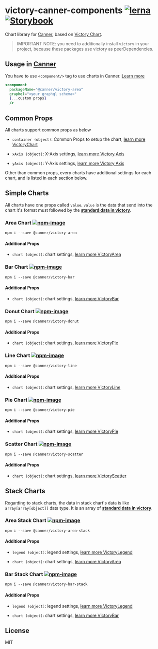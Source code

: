 # victory-canner-components [![lerna](https://img.shields.io/badge/maintained%20with-lerna-cc00ff.svg)](https://lernajs.io/) [![Storybook](https://github.com/storybooks/press/blob/master/badges/storybook.svg)](https://canner.github.io/victory-canner-components/)

Chart library for [Canner](https://github.com/Canner/canner), based on [Victory Chart](https://formidable.com/open-source/victory).

> IMPORTANT NOTE: you need to additionally install `victory` in your project, because these packages use victory as peerDependencies.

## Usage in [Canner](https://www.canner.io)

You have to use `<component/>` tag to use charts in Canner. [Learn more](https://www.canner.io/docs/schema-page-tags#lt-component-gt)

```jsx
<component
  packageName="@canner/victory-area"
  graphql="<your graphql schema>"
  {...custom props}
  />
```

## Common Props

All charts support common props as below

- `container (object)`: Common Props to setup the chart, [learn more VictoryChart](https://formidable.com/open-source/victory/docs/common-props/)

- `xAxis (object)`: X-Axis settings, [learn more Victory Axis](https://formidable.com/open-source/victory/docs/victory-axis)

- `yAxis (object)`: Y-Axis settings, [learn more Victory Axis](https://formidable.com/open-source/victory/docs/victory-axis)

Other than common props, every charts have additional settings for each chart, and is listed in each section below.

## Simple Charts

All charts have one props called `value`. `value` is the data that send into the chart it's format must followed by the **[standard data in victory](https://formidable.com/open-source/victory/docs/common-props/#data)**.

### Area Chart [![npm-image](https://badge.fury.io/js/%40canner%2Fvictory-area.svg)](https://www.npmjs.com/package/@canner/victory-area)

```
npm i --save @canner/victory-area
```

#### Additional Props

- `chart (object)`: chart settings, [learn more VictoryArea](https://formidable.com/open-source/victory/docs/victory-area/#props)

### Bar Chart [![npm-image](https://badge.fury.io/js/%40canner%2Fvictory-bar.svg)](https://www.npmjs.com/package/@canner/victory-bar)

```
npm i --save @canner/victory-bar
```

#### Additional Props

- `chart (object)`: chart settings, [learn more VictoryBar](https://formidable.com/open-source/victory/docs/victory-bar/#props)

### Donut Chart [![npm-image](https://badge.fury.io/js/%40canner%2Fvictory-donut.svg)](https://www.npmjs.com/package/@canner/victory-donut)

```
npm i --save @canner/victory-donut
```

#### Additional Props

- `chart (object)`: chart settings, [learn more VictoryPie](https://formidable.com/open-source/victory/docs/victory-pie/#props)

### Line Chart [![npm-image](https://badge.fury.io/js/%40canner%2Fvictory-line.svg)](https://www.npmjs.com/package/@canner/victory-line)

```
npm i --save @canner/victory-line
```

#### Additional Props

- `chart (object)`: chart settings, [learn more VictoryLine](https://formidable.com/open-source/victory/docs/victory-line/#props)

### Pie Chart [![npm-image](https://badge.fury.io/js/%40canner%2Fvictory-pie.svg)](https://www.npmjs.com/package/@canner/victory-pie)

```
npm i --save @canner/victory-pie
```

#### Additional Props

- `chart (object)`: chart settings, [learn more VictoryPie](https://formidable.com/open-source/victory/docs/victory-pie/#props)

### Scatter Chart [![npm-image](https://badge.fury.io/js/%40canner%2Fvictory-scatter.svg)](https://www.npmjs.com/package/@canner/victory-scatter)

```
npm i --save @canner/victory-scatter
```

#### Additional Props

- `chart (object)`: chart settings, [learn more VictoryScatter](https://formidable.com/open-source/victory/docs/victory-scatter/#props)

## Stack Charts

Regarding to stack charts, the data in stack chart's data is like `array[array[object]]` data type. It is an array of **[standard data in victory](https://formidable.com/open-source/victory/docs/common-props/#data)**.

### Area Stack Chart [![npm-image](https://badge.fury.io/js/%40canner%2Fvictory-area-stack.svg)](https://www.npmjs.com/package/@canner/victory-area-stack)

```
npm i --save @canner/victory-area-stack
```

#### Additional Props

- `legend (object)`: legend settings, [learn more VictoryLegend](https://formidable.com/open-source/victory/docs/victory-legend/#props)

- `chart (object)`: chart settings, [learn more VictoryArea](https://formidable.com/open-source/victory/docs/victory-area/#props)

### Bar Stack Chart [![npm-image](https://badge.fury.io/js/%40canner%2Fvictory-bar-stack.svg)](https://www.npmjs.com/package/@canner/victory-bar-stack)

```
npm i --save @canner/victory-bar-stack
```

#### Additional Props

- `legend (object)`: legend settings, [learn more VictoryLegend](https://formidable.com/open-source/victory/docs/victory-legend/#props)

- `chart (object)`: chart settings, [learn more VictoryBar](https://formidable.com/open-source/victory/docs/victory-bar/#props)

## License

MIT
